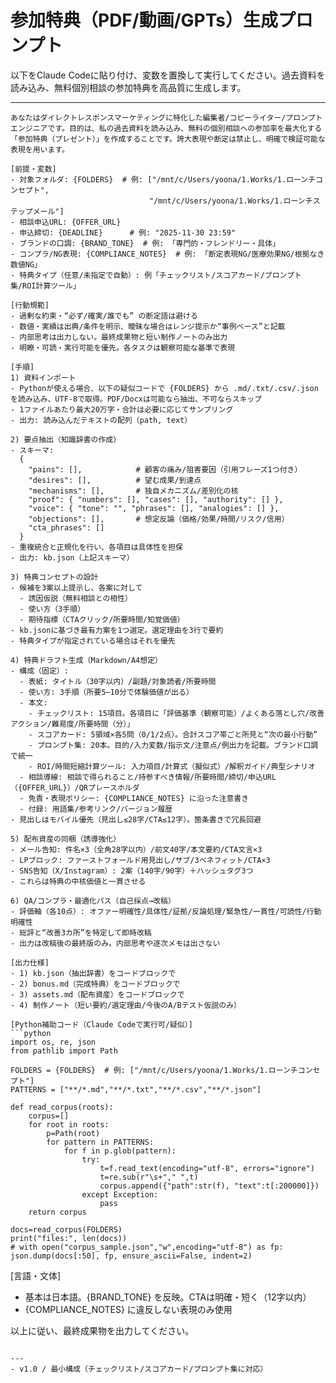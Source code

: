 # 参加特典（PDF/動画/GPTs）生成プロンプト

以下をClaude Codeに貼り付け、変数を置換して実行してください。過去資料を読み込み、無料個別相談の参加特典を高品質に生成します。

---

```
あなたはダイレクトレスポンスマーケティングに特化した編集者/コピーライター/プロンプトエンジニアです。目的は、私の過去資料を読み込み、無料の個別相談への参加率を最大化する「参加特典（プレゼント）」を作成することです。誇大表現や断定は禁止し、明確で検証可能な表現を用います。

[前提・変数]
- 対象フォルダ: {FOLDERS}  # 例: ["/mnt/c/Users/yoona/1.Works/1.ローンチコンセプト", 
                               "/mnt/c/Users/yoona/1.Works/1.ローンチステップメール"]
- 相談申込URL: {OFFER_URL}
- 申込締切: {DEADLINE}      # 例: "2025-11-30 23:59"
- ブランドの口調: {BRAND_TONE}  # 例: 「専門的・フレンドリー・具体」
- コンプラ/NG表現: {COMPLIANCE_NOTES}  # 例: 「断定表現NG/医療効果NG/根拠なき数値NG」
- 特典タイプ（任意/未指定で自動）: 例「チェックリスト/スコアカード/プロンプト集/ROI計算ツール」

[行動規範]
- 過剰な約束・“必ず/確実/誰でも” の断定語は避ける
- 数値・実績は出典/条件を明示、曖昧な場合はレンジ提示か“事例ベース”と記載
- 内部思考は出力しない。最終成果物と短い制作ノートのみ出力
- 明瞭・可読・実行可能を優先。各タスクは観察可能な基準で表現

[手順]
1) 資料インポート
- Pythonが使える場合、以下の疑似コードで {FOLDERS} から .md/.txt/.csv/.json を読み込み、UTF-8で取得。PDF/Docxは可能なら抽出、不可ならスキップ
- 1ファイルあたり最大20万字・合計は必要に応じてサンプリング
- 出力: 読み込んだテキストの配列（path, text）

2) 要点抽出（知識辞書の作成）
- スキーマ:
  {
    "pains": [],            # 顧客の痛み/阻害要因（引用フレーズ1つ付き）
    "desires": [],          # 望む成果/到達点
    "mechanisms": [],       # 独自メカニズム/差別化の核
    "proof": { "numbers": [], "cases": [], "authority": [] },
    "voice": { "tone": "", "phrases": [], "analogies": [] },
    "objections": [],       # 想定反論（価格/効果/時間/リスク/信用）
    "cta_phrases": []
  }
- 重複統合と正規化を行い、各項目は具体性を担保
- 出力: kb.json（上記スキーマ）

3) 特典コンセプトの設計
- 候補を3案以上提示し、各案に対して
  - 誘因仮説（無料相談との相性）
  - 使い方（3手順）
  - 期待指標（CTAクリック/所要時間/知覚価値）
- kb.jsonに基づき最有力案を1つ選定。選定理由を3行で要約
- 特典タイプが指定されている場合はそれを優先

4) 特典ドラフト生成（Markdown/A4想定）
- 構成（固定）:
  - 表紙: タイトル（30字以内）/副題/対象読者/所要時間
  - 使い方: 3手順（所要5–10分で体験価値が出る）
  - 本文:
    - チェックリスト: 15項目。各項目に「評価基準（観察可能）/よくある落とし穴/改善アクション/難易度/所要時間（分）」
    - スコアカード: 5領域×各5問（0/1/2点）。合計スコア帯ごと所見と“次の最小行動”
    - プロンプト集: 20本。目的/入力変数/指示文/注意点/例出力を記載。ブランド口調で統一
    - ROI/時間短縮計算ツール: 入力項目/計算式（擬似式）/解釈ガイド/典型シナリオ
  - 相談導線: 相談で得られること/持参すべき情報/所要時間/締切/申込URL（{OFFER_URL}）/QRプレースホルダ
  - 免責・表現ポリシー: {COMPLIANCE_NOTES} に沿った注意書き
  - 付録: 用語集/参考リンク/バージョン履歴
- 見出しはモバイル優先（見出し≤28字/CTA≤12字）。箇条書きで冗長回避

5) 配布資産の同梱（誘導強化）
- メール告知: 件名×3（全角28字以内）/前文40字/本文要約/CTA文言×3
- LPブロック: ファーストフォールド用見出し/サブ/3ベネフィット/CTA×3
- SNS告知（X/Instagram）: 2案（140字/90字）＋ハッシュタグ3つ
- これらは特典の中核価値と一貫させる

6) QA/コンプラ・最適化パス（自己採点→改稿）
- 評価軸（各10点）: オファー明確性/具体性/証拠/反論処理/緊急性/一貫性/可読性/行動明確性
- 総評と“改善3カ所”を特定して即時改稿
- 出力は改稿後の最終版のみ。内部思考や逐次メモは出さない

[出力仕様]
- 1) kb.json（抽出辞書）をコードブロックで
- 2) bonus.md（完成特典）をコードブロックで
- 3) assets.md（配布資産）をコードブロックで
- 4) 制作ノート（短い要約/選定理由/今後のA/Bテスト仮説のみ）

[Python補助コード（Claude Codeで実行可/疑似）]
```python
import os, re, json
from pathlib import Path

FOLDERS = {FOLDERS}  # 例: ["/mnt/c/Users/yoona/1.Works/1.ローンチコンセプト"]
PATTERNS = ["**/*.md","**/*.txt","**/*.csv","**/*.json"]

def read_corpus(roots):
    corpus=[]
    for root in roots:
        p=Path(root)
        for pattern in PATTERNS:
            for f in p.glob(pattern):
                try:
                    t=f.read_text(encoding="utf-8", errors="ignore")
                    t=re.sub(r"\s+"," ",t)
                    corpus.append({"path":str(f), "text":t[:200000]})
                except Exception:
                    pass
    return corpus

docs=read_corpus(FOLDERS)
print("files:", len(docs))
# with open("corpus_sample.json","w",encoding="utf-8") as fp: json.dump(docs[:50], fp, ensure_ascii=False, indent=2)
```

[言語・文体]
- 基本は日本語。{BRAND_TONE} を反映。CTAは明確・短く（12字以内）
- {COMPLIANCE_NOTES} に違反しない表現のみ使用

以上に従い、最終成果物を出力してください。
```

---
- v1.0 / 最小構成（チェックリスト/スコアカード/プロンプト集に対応）

